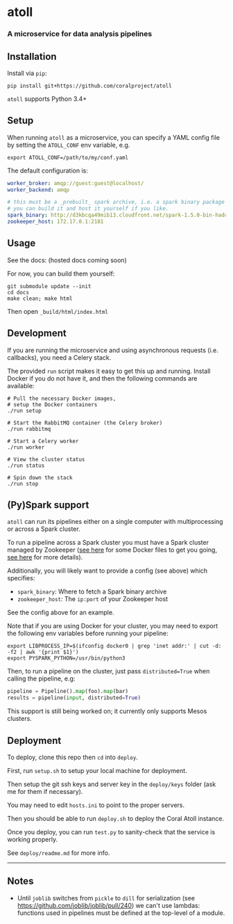 # atoll
### A microservice for data analysis pipelines

## Installation

Install via `pip`:

    pip install git+https://github.com/coralproject/atoll

`atoll` supports Python 3.4+

## Setup

When running `atoll` as a microservice, you can specify a YAML config file by setting the `ATOLL_CONF` env variable, e.g.

    export ATOLL_CONF=/path/to/my/conf.yaml

The default configuration is:

```yaml
worker_broker: amqp://guest:guest@localhost/
worker_backend: amqp

# this must be a _prebuilt_ spark archive, i.e. a spark binary package
# you can build it and host it yourself if you like.
spark_binary: http://d3kbcqa49mib13.cloudfront.net/spark-1.5.0-bin-hadoop2.6.tgz
zookeeper_host: 172.17.0.1:2181
```

## Usage

See the docs: (hosted docs coming soon)

For now, you can build them yourself:

    git submodule update --init
    cd docs
    make clean; make html

Then open `_build/html/index.html`

## Development

If you are running the microservice and using asynchronous requests (i.e. callbacks), you need a Celery stack.

The provided `run` script makes it easy to get this up and running. Install Docker if you do not have it, and then the following commands are available:

    # Pull the necessary Docker images,
    # setup the Docker containers
    ./run setup

    # Start the RabbitMQ container (the Celery broker)
    ./run rabbitmq

    # Start a Celery worker
    ./run worker

    # View the cluster status
    ./run status

    # Spin down the stack
    ./run stop

## (Py)Spark support

`atoll` can run its pipelines either on a single computer with multiprocessing or across a Spark cluster.

To run a pipeline across a Spark cluster you must have a Spark cluster managed by Zookeeper ([see here](https://github.com/ftzeng/docker-mesos-pyspark-hdfs) for some Docker files to get you going, [see here](http://spaceandtim.es/code/mesos_spark_zookeeper_hdfs_docker) for more details).

Additionally, you will likely want to provide a config (see above) which specifies:

- `spark_binary`: Where to fetch a Spark binary archive
- `zookeeper_host`: The `ip:port` of your Zookeeper host

See the config above for an example.

Note that if you are using Docker for your cluster, you may need to export the following env variables before running your pipeline:

    export LIBPROCESS_IP=$(ifconfig docker0 | grep 'inet addr:' | cut -d: -f2 | awk '{print $1}')
    export PYSPARK_PYTHON=/usr/bin/python3

Then, to run a pipeline on the cluster, just pass `distributed=True` when calling the pipeline, e.g:

```python
pipeline = Pipeline().map(foo).map(bar)
results = pipeline(input, distributed=True)
```

This support is still being worked on; it currently only supports Mesos clusters.

## Deployment

To deploy, clone this repo then `cd` into `deploy`.

First, run `setup.sh` to setup your local machine for deployment.

Then setup the git ssh keys and server key in the `deploy/keys` folder (ask me for them if necessary).

You may need to edit `hosts.ini` to point to the proper servers.

Then you should be able to run `deploy.sh` to deploy the Coral Atoll instance.

Once you deploy, you can run `test.py` to sanity-check that the service is working properly.

See `deploy/readme.md` for more info.

---

## Notes

- Until `joblib` switches from `pickle` to `dill` for serialization (see <https://github.com/joblib/joblib/pull/240>) we can't use lambdas: functions used in pipelines must be defined at the top-level of a module.
